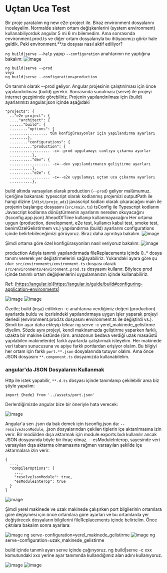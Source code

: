 # Uçtan Uca Test

Bir proje yaratalım ng new e2e-project ile. Biraz environment dosyalarını inceleyelim. Normalde sistem ortam değişkenlerini (system environment) kullanabiliyorduk angular 5 mi 6 mı bilemedim. Ama sonrasında environment.prod.ts ve diğer ortam dosyalarıyla bu ihtiyacımızı görür hale geldik. Peki environment.**.ts dosyası nasıl aktif ediliyor?

`ng build|serve --help` yapıp `--configuration` anahtarının ne yaptığına bakalım:
![image](https://user-images.githubusercontent.com/261946/99897553-6c200680-2cab-11eb-9907-b8230c03cbe1.png)

```
ng build|serve --prod 
veya
ng build|serve --configuration=production
```

Ön tanımlı olarak --prod geliyor. Angular projesinin çalıştırılması için önce yapılandırılması (build) gerekir. Sonrasında sunulması (serve) ile projeyi internet gezgininde görebiliriz. Projenin yapılandırılması için (build) ayarlarımızı angular.json içinde aşağıdaki
```
"projects": {
  .."e2e-project": {
  ...."architect": {
  ......"build": {
  ........"options": {
  ................. tüm konfigürasyonlar için yapılandırma ayarları
  ........},
  ........"configurations": { 
  .........."production": {
  .................. -c=--prod uygulamayı canlıya çıkarma ayarlar
  ..........},
  .........."dev": {
  .................. -c=--dev yapılandırmanın geliştirme ayarları
  ..........},
  .........."e2e": {
  .................. -c=--e2e uygulamayı uçtan uca çıkarma ayarları
  ..........},
  ```
build altında varsayılan olarak production (`--prod`) geliyor malûmumuz. İçeriğine bakarsak:
typescript olarak kodlanmış projemizi outputPath ile hangi dizine (`/dist/proje_adı`) javascript kodları olarak çıkaracağını
main ile projenin başlangıç dosyasını (`src/main.ts`)
tsConfig ile Typescript kodlarını Javascript kodlarına dönüştürmenin ayarlarını nereden okuyacağını (tsconfig.app.json)
AheadOfTime kullanıp kullanmayacağını
Her ortama uygun (production, development, e2e test, kullanıcı kabul test, smoke test, benimOzelGelistirmem vs.) yapılandırma (build) ayarlarını configurations içinde belirtebileceğimizi görüyoruz. Biraz daha ayrıntıya bakalım.
![image](https://user-images.githubusercontent.com/261946/99897517-1fd4c680-2cab-11eb-95bc-f803a71d34e0.png)

Şimdi ortama göre özel konfigürasyonları nasıl veriyoruz bakalım:
![image](https://user-images.githubusercontent.com/261946/99897547-5874a000-2cab-11eb-812a-26ea87019df8.png)

production Adıyla tanımlı yapılandırmada fileReplacements içinde 0..* dosya tanımı vererek yer değiştirmelerini sağlayabiliriz. Yukarıdaki ayara göre şu olur:
`src/environments/environment.ts` dosyası olarak `src/environments/environment.prod.ts` dosyasını kullanır. Böylece prod içinde tanımlı ortam değişkenlerini uygulamanızın içinde kullanabiliriz.

Ref: (https://angular.io)[https://angular.io/guide/build#configuring-application-environments]

![image](https://user-images.githubusercontent.com/261946/99897489-edc36480-2caa-11eb-8c05-01d957f79e65.png)
![image](https://user-images.githubusercontent.com/261946/99897464-c5d40100-2caa-11eb-8707-7c571732848c.png)

Özetle; build (inşa) edilirken -c anahtarına verdiğimiz değeri (production) ayarlarda buldu ve içerisindeki yapılandırmaya uygun işler yaparak projeyi derledi (environment.prod.ts dosyasını environment.ts ile değiştirdi vs.). Şimdi bir ayar daha ekleyip tekrar ng serve -c yerel_makinede_gelistirme diyelim. Sözde aynı projeyi, kendi makinamızda geliştirme yaparken farklı, uzakta bir makine üstünde (örn. amazonun bedava verdiği uzak masaüstü yapılabilen makinelerde) farklı ayarlarda çalıştırmak isteyelim. Her makinede veri tabanı sunucusuna ve apiye farklı portlardan erişiyor olalım. Bu bilgiyi her ortam için farklı `port.**.json` dosyalarında tutuyor olalım. Ama önce JSON dosyasını `**.component.ts` dosyamızda kullanabilelim.

### angular'da JSON Dosyalarını Kullanmak
Http ile istek yapabilir, `**.d.ts` dosyası içinde tanımlanıp çekilebilir ama biz şöyle yapalım:

```
import {hede} from '../assets/port.json'
```

Derlerdiğimizde angular bize bir öneriyle hata verecek:

![image](https://user-images.githubusercontent.com/261946/99897452-a341e800-2caa-11eb-8016-21374dc4a054.png)

Angular'a sen .json da bak demek için tsconfig.json da:
`--resolveJsonModule`, .json dosyalarından çekilen tiplerin içe aktarılmasına izin verir.
Bir modülden dışa aktarmak için module.exports.bıdı kullanılır ancak JSON dosyasında böyle bir ihraç olmaz. --esModuleInterop, sayesinde veri varsayılan dışa aktarma olmamasına rağmen varsayılan şekilde içe aktarmalara izin verir. 

```
{
  ...,
  "compilerOptions": {
    ...,
    "resolveJsonModule": true,
    "esModuleInterop": true
  }
}
```

![image](https://user-images.githubusercontent.com/261946/99897414-5fe77980-2caa-11eb-9483-076843128093.png)

Şimdi yerel makinede ve uzak makinede çalışırken port bilgilerinin ortamlara göre değişmesi için önce ortamlara göre ayarları ve bu ortamlarda yer değiştirecek dosyaların bilgilerini fileReplacements içinde belirtelim.
Önce çıktılara bakalım sonra ayarlara:

![image](https://user-images.githubusercontent.com/261946/99897388-29a9fa00-2caa-11eb-87ac-e207be6c7c8e.png)
ng serve - configuration=yerel_makinede_gelistirme
![image](https://user-images.githubusercontent.com/261946/99897402-4ba37c80-2caa-11eb-84d2-a1edd54c2206.png)
ng serve - configuration=uzak_makinede_gelistirme

build içinde tanımlı ayarı serve içinde çağırıyoruz. ng build|serve -c xxx komutundaki xxx yerine ayar tanımında kullandığımız alan adını kullanıyoruz.

![image](https://user-images.githubusercontent.com/261946/99897378-10a14900-2caa-11eb-8cb8-209f3f6b869a.png)
![image](https://user-images.githubusercontent.com/261946/99897366-e8194f00-2ca9-11eb-8d30-e088cdf0c96f.png)
